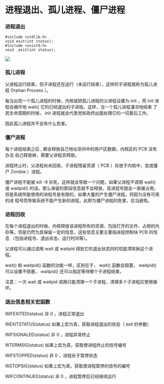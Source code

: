 # 进程退出、孤儿进程、僵尸进程

### 进程退出
```
#include <stdlib.h>
void exit(int status);
#include <unistd.h>
void _exit(int status);
```
![](../image/linuxnet/进程退出/215051.png)

### 孤儿进程

父进程运行结束，但子进程还在运行（未运行结束），这样的子进程就称为孤儿进程
Orphan Process ）。

每当出现一个孤儿进程的时候，内核就把孤儿进程的父进程设置为 init ，而 init
进程会循环地 wait() 它的已经退出的子进程。这样，当一个孤儿进程凄凉地结束
了其生命周期的时候， init 进程就会代表党和政府出面处理它的一切善后工作。

因此孤儿进程并不会有什么危害。

### 僵尸进程
每个进程结束之后 , 都会释放自己地址空间中的用户区数据，内核区的 PCB 没有办法
自己释放掉，需要父进程去释放。

进程终止时，父进程尚未回收，子进程残留资源（ PCB ）存放于内核中，变成僵尸
Zombie ）进程。

僵尸进程不能被 kill -9 杀死，这样就会导致一个问题，如果父进程不调用 wait()
或 waitpid() 的话，那么保留的那段信息就不会释放，其进程号就会一直被占用，
但是系统所能使用的进程号是有限的，如果大量的产生僵尸进程，将因为没有可用的进
程号而导致系统不能产生新的进程，此即为僵尸进程的危害，应当避免。

### 进程回收
在每个进程退出的时候，内核释放该进程所有的资源、包括打开的文件、占用的内
存等。但是仍然为其保留一定的信息，这些信息主要主要指进程控制块 PCB 的信息
（包括进程号、退出状态、运行时间等）。

父进程可以通过调用 wait 或 waitpid 得到它的退出状态同时彻底清除掉这个进程。

wait() 和 waitpid() 函数的功能一样，区别在于， wait() 函数会阻塞，
waitpid() 可以设置不阻塞， waitpid() 还可以指定等待哪个子进程结束。

注意：一次 wait 或 waitpid 调用只能清理一个子进程，清理多个子进程应使用循环。

### 退出信息相关宏函数

WIFEXITED(status) 非 0 ，进程正常退出

WEXITSTATUS(status) 如果上宏为真，获取进程退出的状态（ exit 的参数）

WIFSIGNALED(status) 非 0 ，进程异常终止

WTERMSIG(status) 如果上宏为真，获取使进程终止的信号编号

WIFSTOPPED(status) 非 0 ，进程处于暂停状态

WSTOPSIG(status) 如果上宏为真，获取使进程暂停的信号的编号

WIFCONTINUED(status) 非 0 ，进程暂停后已经继续运行